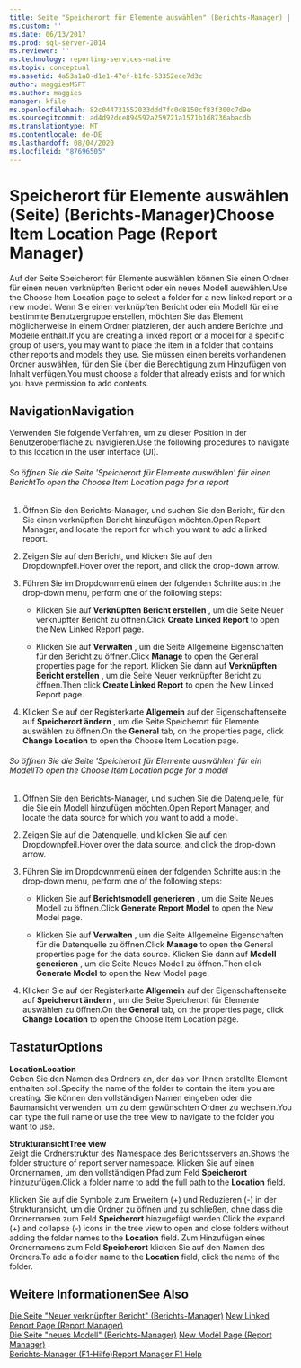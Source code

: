 ```yaml
---
title: Seite "Speicherort für Elemente auswählen" (Berichts-Manager) | Microsoft-Dokumentation
ms.custom: ''
ms.date: 06/13/2017
ms.prod: sql-server-2014
ms.reviewer: ''
ms.technology: reporting-services-native
ms.topic: conceptual
ms.assetid: 4a53a1a8-d1e1-47ef-b1fc-63352ece7d3c
author: maggiesMSFT
ms.author: maggies
manager: kfile
ms.openlocfilehash: 82c044731552033ddd7fc0d8150cf83f300c7d9e
ms.sourcegitcommit: ad4d92dce894592a259721a1571b1d8736abacdb
ms.translationtype: MT
ms.contentlocale: de-DE
ms.lasthandoff: 08/04/2020
ms.locfileid: "87696505"
---
```

# <a name="choose-item-location-page-report-manager"></a><span data-ttu-id="41865-102">Speicherort für Elemente auswählen (Seite) (Berichts-Manager)</span><span class="sxs-lookup"><span data-stu-id="41865-102">Choose Item Location Page (Report Manager)</span></span>
  <span data-ttu-id="41865-103">Auf der Seite Speicherort für Elemente auswählen können Sie einen Ordner für einen neuen verknüpften Bericht oder ein neues Modell auswählen.</span><span class="sxs-lookup"><span data-stu-id="41865-103">Use the Choose Item Location page to select a folder for a new linked report or a new model.</span></span> <span data-ttu-id="41865-104">Wenn Sie einen verknüpften Bericht oder ein Modell für eine bestimmte Benutzergruppe erstellen, möchten Sie das Element möglicherweise in einem Ordner platzieren, der auch andere Berichte und Modelle enthält.</span><span class="sxs-lookup"><span data-stu-id="41865-104">If you are creating a linked report or a model for a specific group of users, you may want to place the item in a folder that contains other reports and models they use.</span></span> <span data-ttu-id="41865-105">Sie müssen einen bereits vorhandenen Ordner auswählen, für den Sie über die Berechtigung zum Hinzufügen von Inhalt verfügen.</span><span class="sxs-lookup"><span data-stu-id="41865-105">You must choose a folder that already exists and for which you have permission to add contents.</span></span>  
  
## <a name="navigation"></a><span data-ttu-id="41865-106">Navigation</span><span class="sxs-lookup"><span data-stu-id="41865-106">Navigation</span></span>  
 <span data-ttu-id="41865-107">Verwenden Sie folgende Verfahren, um zu dieser Position in der Benutzeroberfläche zu navigieren.</span><span class="sxs-lookup"><span data-stu-id="41865-107">Use the following procedures to navigate to this location in the user interface (UI).</span></span>  
  
###### <a name="to-open-the-choose-item-location-page-for-a-report"></a><span data-ttu-id="41865-108">So öffnen Sie die Seite 'Speicherort für Elemente auswählen' für einen Bericht</span><span class="sxs-lookup"><span data-stu-id="41865-108">To open the Choose Item Location page for a report</span></span>  
  
1.  <span data-ttu-id="41865-109">Öffnen Sie den Berichts-Manager, und suchen Sie den Bericht, für den Sie einen verknüpften Bericht hinzufügen möchten.</span><span class="sxs-lookup"><span data-stu-id="41865-109">Open Report Manager, and locate the report for which you want to add a linked report.</span></span>  
  
2.  <span data-ttu-id="41865-110">Zeigen Sie auf den Bericht, und klicken Sie auf den Dropdownpfeil.</span><span class="sxs-lookup"><span data-stu-id="41865-110">Hover over the report, and click the drop-down arrow.</span></span>  
  
3.  <span data-ttu-id="41865-111">Führen Sie im Dropdownmenü einen der folgenden Schritte aus:</span><span class="sxs-lookup"><span data-stu-id="41865-111">In the drop-down menu, perform one of the following steps:</span></span>  
  
    -   <span data-ttu-id="41865-112">Klicken Sie auf **Verknüpften Bericht erstellen** , um die Seite Neuer verknüpfter Bericht zu öffnen.</span><span class="sxs-lookup"><span data-stu-id="41865-112">Click **Create Linked Report** to open the New Linked Report page.</span></span>  
  
    -   <span data-ttu-id="41865-113">Klicken Sie auf **Verwalten** , um die Seite Allgemeine Eigenschaften für den Bericht zu öffnen.</span><span class="sxs-lookup"><span data-stu-id="41865-113">Click **Manage** to open the General properties page for the report.</span></span> <span data-ttu-id="41865-114">Klicken Sie dann auf **Verknüpften Bericht erstellen** , um die Seite Neuer verknüpfter Bericht zu öffnen.</span><span class="sxs-lookup"><span data-stu-id="41865-114">Then click **Create Linked Report** to open the New Linked Report page.</span></span>  
  
4.  <span data-ttu-id="41865-115">Klicken Sie auf der Registerkarte **Allgemein** auf der Eigenschaftenseite auf **Speicherort ändern** , um die Seite Speicherort für Elemente auswählen zu öffnen.</span><span class="sxs-lookup"><span data-stu-id="41865-115">On the **General** tab, on the properties page, click **Change Location** to open the Choose Item Location page.</span></span>  
  
###### <a name="to-open-the-choose-item-location-page-for-a-model"></a><span data-ttu-id="41865-116">So öffnen Sie die Seite 'Speicherort für Elemente auswählen' für ein Modell</span><span class="sxs-lookup"><span data-stu-id="41865-116">To open the Choose Item Location page for a model</span></span>  
  
1.  <span data-ttu-id="41865-117">Öffnen Sie den Berichts-Manager, und suchen Sie die Datenquelle, für die Sie ein Modell hinzufügen möchten.</span><span class="sxs-lookup"><span data-stu-id="41865-117">Open Report Manager, and locate the data source for which you want to add a model.</span></span>  
  
2.  <span data-ttu-id="41865-118">Zeigen Sie auf die Datenquelle, und klicken Sie auf den Dropdownpfeil.</span><span class="sxs-lookup"><span data-stu-id="41865-118">Hover over the data source, and click the drop-down arrow.</span></span>  
  
3.  <span data-ttu-id="41865-119">Führen Sie im Dropdownmenü einen der folgenden Schritte aus:</span><span class="sxs-lookup"><span data-stu-id="41865-119">In the drop-down menu, perform one of the following steps:</span></span>  
  
    -   <span data-ttu-id="41865-120">Klicken Sie auf **Berichtsmodell generieren** , um die Seite Neues Modell zu öffnen.</span><span class="sxs-lookup"><span data-stu-id="41865-120">Click **Generate Report Model** to open the New Model page.</span></span>  
  
    -   <span data-ttu-id="41865-121">Klicken Sie auf **Verwalten** , um die Seite Allgemeine Eigenschaften für die Datenquelle zu öffnen.</span><span class="sxs-lookup"><span data-stu-id="41865-121">Click **Manage** to open the General properties page for the data source.</span></span> <span data-ttu-id="41865-122">Klicken Sie dann auf **Modell generieren** , um die Seite Neues Modell zu öffnen.</span><span class="sxs-lookup"><span data-stu-id="41865-122">Then click **Generate Model** to open the New Model page.</span></span>  
  
4.  <span data-ttu-id="41865-123">Klicken Sie auf der Registerkarte **Allgemein** auf der Eigenschaftenseite auf **Speicherort ändern** , um die Seite Speicherort für Elemente auswählen zu öffnen.</span><span class="sxs-lookup"><span data-stu-id="41865-123">On the **General** tab, on the properties page, click **Change Location** to open the Choose Item Location page.</span></span>  
  
## <a name="options"></a><span data-ttu-id="41865-124">Tastatur</span><span class="sxs-lookup"><span data-stu-id="41865-124">Options</span></span>  
 <span data-ttu-id="41865-125">**Location**</span><span class="sxs-lookup"><span data-stu-id="41865-125">**Location**</span></span>  
 <span data-ttu-id="41865-126">Geben Sie den Namen des Ordners an, der das von Ihnen erstellte Element enthalten soll.</span><span class="sxs-lookup"><span data-stu-id="41865-126">Specify the name of the folder to contain the item you are creating.</span></span> <span data-ttu-id="41865-127">Sie können den vollständigen Namen eingeben oder die Baumansicht verwenden, um zu dem gewünschten Ordner zu wechseln.</span><span class="sxs-lookup"><span data-stu-id="41865-127">You can type the full name or use the tree view to navigate to the folder you want to use.</span></span>  
  
 <span data-ttu-id="41865-128">**Strukturansicht**</span><span class="sxs-lookup"><span data-stu-id="41865-128">**Tree view**</span></span>  
 <span data-ttu-id="41865-129">Zeigt die Ordnerstruktur des Namespace des Berichtsservers an.</span><span class="sxs-lookup"><span data-stu-id="41865-129">Shows the folder structure of report server namespace.</span></span> <span data-ttu-id="41865-130">Klicken Sie auf einen Ordnernamen, um den vollständigen Pfad zum Feld **Speicherort** hinzuzufügen.</span><span class="sxs-lookup"><span data-stu-id="41865-130">Click a folder name to add the full path to the **Location** field.</span></span>  
  
 <span data-ttu-id="41865-131">Klicken Sie auf die Symbole zum Erweitern (+) und Reduzieren (-) in der Strukturansicht, um die Ordner zu öffnen und zu schließen, ohne dass die Ordnernamen zum Feld **Speicherort** hinzugefügt werden.</span><span class="sxs-lookup"><span data-stu-id="41865-131">Click the expand (+) and collapse (-) icons in the tree view to open and close folders without adding the folder names to the **Location** field.</span></span> <span data-ttu-id="41865-132">Zum Hinzufügen eines Ordnernamens zum Feld **Speicherort** klicken Sie auf den Namen des Ordners.</span><span class="sxs-lookup"><span data-stu-id="41865-132">To add a folder name to the **Location** field, click the name of the folder.</span></span>  
  
## <a name="see-also"></a><span data-ttu-id="41865-133">Weitere Informationen</span><span class="sxs-lookup"><span data-stu-id="41865-133">See Also</span></span>  
 <span data-ttu-id="41865-134">[Die Seite "Neuer verknüpfter Bericht" &#40;Berichts-Manager&#41;](../../2014/reporting-services/new-linked-report-page-report-manager.md) </span><span class="sxs-lookup"><span data-stu-id="41865-134">[New Linked Report Page &#40;Report Manager&#41;](../../2014/reporting-services/new-linked-report-page-report-manager.md) </span></span>  
 <span data-ttu-id="41865-135">[Die Seite "neues Modell" &#40;Berichts-Manager&#41;](../../2014/reporting-services/new-model-page-report-manager.md) </span><span class="sxs-lookup"><span data-stu-id="41865-135">[New Model Page &#40;Report Manager&#41;](../../2014/reporting-services/new-model-page-report-manager.md) </span></span>  
 [<span data-ttu-id="41865-136">Berichts-Manager (F1-Hilfe)</span><span class="sxs-lookup"><span data-stu-id="41865-136">Report Manager F1 Help</span></span>](../../2014/reporting-services/report-manager-f1-help.md)  
  
  
